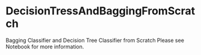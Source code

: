 # DecisionTressAndBaggingFromScratch
Bagging Classifier and Decision Tree Classifier from Scratch
Please see Notebook for more information.
